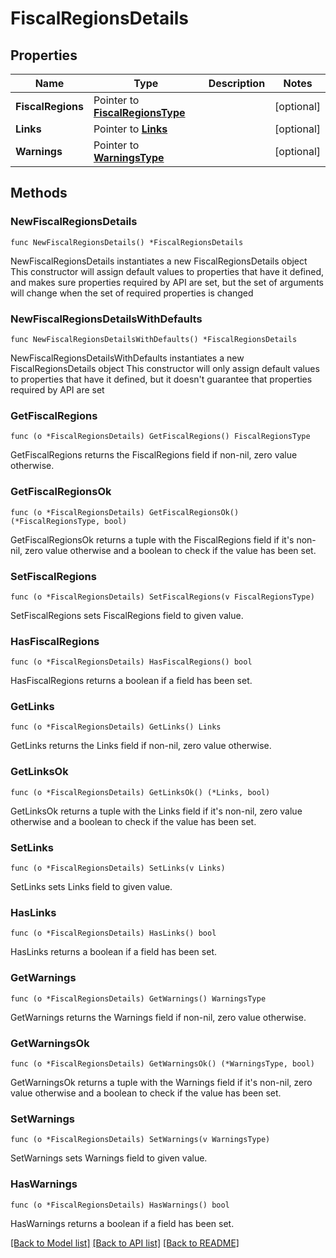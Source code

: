 # FiscalRegionsDetails

## Properties

Name | Type | Description | Notes
------------ | ------------- | ------------- | -------------
**FiscalRegions** | Pointer to [**FiscalRegionsType**](FiscalRegionsType.md) |  | [optional] 
**Links** | Pointer to [**Links**](Links.md) |  | [optional] 
**Warnings** | Pointer to [**WarningsType**](WarningsType.md) |  | [optional] 

## Methods

### NewFiscalRegionsDetails

`func NewFiscalRegionsDetails() *FiscalRegionsDetails`

NewFiscalRegionsDetails instantiates a new FiscalRegionsDetails object
This constructor will assign default values to properties that have it defined,
and makes sure properties required by API are set, but the set of arguments
will change when the set of required properties is changed

### NewFiscalRegionsDetailsWithDefaults

`func NewFiscalRegionsDetailsWithDefaults() *FiscalRegionsDetails`

NewFiscalRegionsDetailsWithDefaults instantiates a new FiscalRegionsDetails object
This constructor will only assign default values to properties that have it defined,
but it doesn't guarantee that properties required by API are set

### GetFiscalRegions

`func (o *FiscalRegionsDetails) GetFiscalRegions() FiscalRegionsType`

GetFiscalRegions returns the FiscalRegions field if non-nil, zero value otherwise.

### GetFiscalRegionsOk

`func (o *FiscalRegionsDetails) GetFiscalRegionsOk() (*FiscalRegionsType, bool)`

GetFiscalRegionsOk returns a tuple with the FiscalRegions field if it's non-nil, zero value otherwise
and a boolean to check if the value has been set.

### SetFiscalRegions

`func (o *FiscalRegionsDetails) SetFiscalRegions(v FiscalRegionsType)`

SetFiscalRegions sets FiscalRegions field to given value.

### HasFiscalRegions

`func (o *FiscalRegionsDetails) HasFiscalRegions() bool`

HasFiscalRegions returns a boolean if a field has been set.

### GetLinks

`func (o *FiscalRegionsDetails) GetLinks() Links`

GetLinks returns the Links field if non-nil, zero value otherwise.

### GetLinksOk

`func (o *FiscalRegionsDetails) GetLinksOk() (*Links, bool)`

GetLinksOk returns a tuple with the Links field if it's non-nil, zero value otherwise
and a boolean to check if the value has been set.

### SetLinks

`func (o *FiscalRegionsDetails) SetLinks(v Links)`

SetLinks sets Links field to given value.

### HasLinks

`func (o *FiscalRegionsDetails) HasLinks() bool`

HasLinks returns a boolean if a field has been set.

### GetWarnings

`func (o *FiscalRegionsDetails) GetWarnings() WarningsType`

GetWarnings returns the Warnings field if non-nil, zero value otherwise.

### GetWarningsOk

`func (o *FiscalRegionsDetails) GetWarningsOk() (*WarningsType, bool)`

GetWarningsOk returns a tuple with the Warnings field if it's non-nil, zero value otherwise
and a boolean to check if the value has been set.

### SetWarnings

`func (o *FiscalRegionsDetails) SetWarnings(v WarningsType)`

SetWarnings sets Warnings field to given value.

### HasWarnings

`func (o *FiscalRegionsDetails) HasWarnings() bool`

HasWarnings returns a boolean if a field has been set.


[[Back to Model list]](../README.md#documentation-for-models) [[Back to API list]](../README.md#documentation-for-api-endpoints) [[Back to README]](../README.md)


